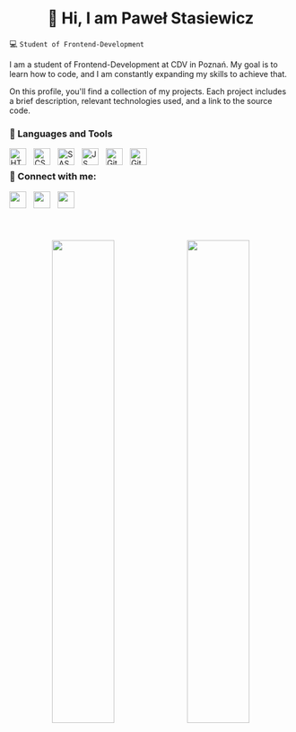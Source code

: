 <h1 align='center'> 👋 Hi, I am Paweł Stasiewicz</h1>

💻 `Student of Frontend-Development`

I am a student of Frontend-Development at CDV in Poznań. My goal is to learn how to code, and I am constantly expanding my skills to achieve that.

On this profile, you'll find a collection of my projects. Each project includes a brief description, relevant technologies used, and a link to the source code.

<h3> 💽 Languages and Tools </h3>

<img align='left' alt='HTML' width='30px' style='padding-right:10px' src="https://cdn.jsdelivr.net/gh/devicons/devicon/icons/html5/html5-original.svg" />
<img align='left' alt='CSS' width='30px' style='padding-right:10px' src="https://cdn.jsdelivr.net/gh/devicons/devicon/icons/css3/css3-original.svg" />
<img align='left' alt='SASS' width='30px' style='padding-right:10px' src="https://cdn.jsdelivr.net/gh/devicons/devicon/icons/sass/sass-original.svg" />
<img align='left' alt='JS' width='30px' style='padding-right:10px' src="https://cdn.jsdelivr.net/gh/devicons/devicon/icons/javascript/javascript-original.svg" />
<img align='left' alt='Git' width='30px' style='padding-right:10px' src="https://cdn.jsdelivr.net/gh/devicons/devicon/icons/git/git-original.svg" />
<img align='left' alt='Github' width='30px' style='padding-right:10px' src="https://cdn.jsdelivr.net/gh/devicons/devicon/icons/github/github-original.svg" />
<br/>
<h3> 📱 Connect with me: </h3>

<a href='https://www.linkedin.com/in/paweł-stasiewicz-10132b1b8/' target='blank'><img align='left' width='30px' style='padding-right:10px' src="https://cdn.jsdelivr.net/gh/devicons/devicon/icons/linkedin/linkedin-original.svg" /></a>
<a href='https://twitter.com/stasiewicz_pawe' target='blank'><img align='left' width='30px' style='padding-right:10px' src="https://cdn.jsdelivr.net/gh/devicons/devicon/icons/twitter/twitter-original.svg" /></a>
<a href='https://pl-pl.facebook.com/people/Paweł-Stasiewicz/100013639685144/' target='blank'><img align='left' width='30px' style='padding-right:10px' 
src="https://cdn.jsdelivr.net/gh/devicons/devicon/icons/facebook/facebook-original.svg" /></a>
<br/>
#
<br/>
<p align='center'>
<img align='center' width='47%'  src='https://github-readme-stats.vercel.app/api?username=pawelstasiewicz&show_icons=true&theme=dark'/>
<img align='center' width='47%' src='https://github-readme-stats.vercel.app/api/top-langs/?username=pawelstasiewicz&layout=compact'/>
</p>
